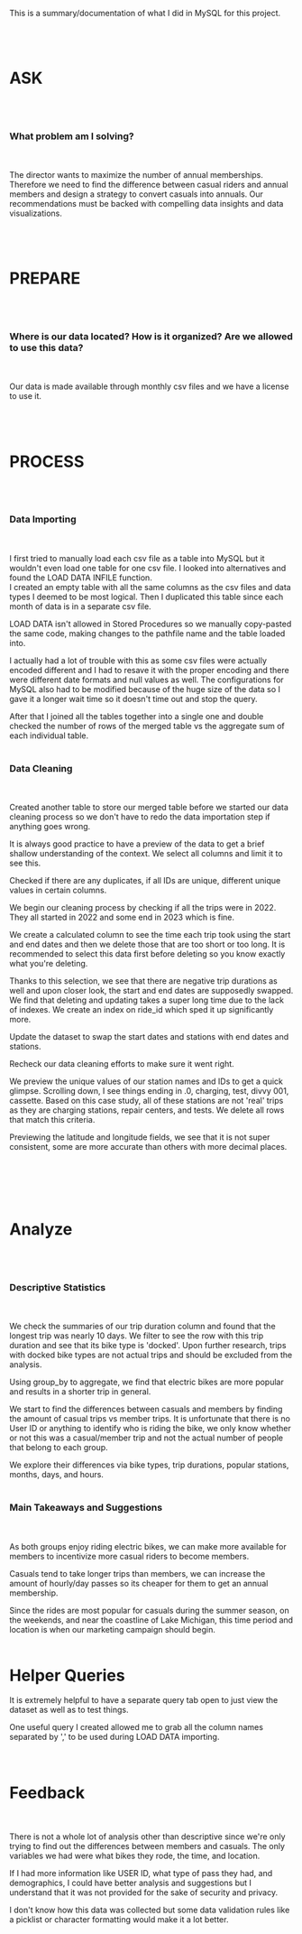 This is a summary/documentation of what I did in MySQL for this project.
<br>
<br>
<br>
<br>

# ASK



<br>
<br>

### What problem am I solving?

<br>
<br>
The director wants to maximize the number of annual memberships. Therefore we need to find the difference between casual riders and annual members and design a strategy to convert casuals into annuals. Our recommendations must be backed with compelling data insights and data visualizations.
<br>
<br>
<br>
<br>

# PREPARE

<br>
<br>

### Where is our data located? How is it organized? Are we allowed to use this data?

<br>
<br>
Our data is made available through monthly csv files and we have a license to use it.
<br>
<br>
<br>
<br>

# PROCESS

<br>
<br>

### Data Importing

<br>
<br>
I first tried to manually load each csv file as a table into MySQL but it wouldn't even load one table for one csv file. I looked into alternatives and found the LOAD DATA INFILE function.
<br>
I created an empty table with all the same columns as the csv files and data types I deemed to be most logical. Then I duplicated this table since each month of data is in a separate csv file.

LOAD DATA isn't allowed in Stored Procedures so we manually copy-pasted the same code, making changes to the pathfile name and the table loaded into.

I actually had a lot of trouble with this as some csv files were actually encoded different and I had to resave it with the proper encoding and there were different date formats and null values as well.
The configurations for MySQL also had to be modified because of the huge size of the data so I gave it a longer wait time so it doesn't time out and stop the query.

After that I joined all the tables together into a single one and double checked the number of rows of the merged table vs the aggregate sum of each individual table.
<br>
<br>

### Data Cleaning

<br>
<br>
Created another table to store our merged table before we started our data cleaning process so we don't have to redo the data importation step if anything goes wrong.

It is always good practice to have a preview of the data to get a brief shallow understanding of the context. We select all columns and limit it to see this.

Checked if there are any duplicates, if all IDs are unique, different unique values in certain columns.

We begin our cleaning process by checking if all the trips were in 2022. They all started in 2022 and some end in 2023 which is fine. 

We create a calculated column to see the time each trip took using the start and end dates and then we delete those that are too short or too long. It is recommended to select this data first before deleting so you know exactly what you're deleting.

Thanks to this selection, we see that there are negative trip durations as well and upon closer look, the start and end dates are supposedly swapped. We find that deleting and updating takes a super long time due to the lack of indexes. We create an index on ride_id which sped it up significantly more.

Update the dataset to swap the start dates and stations with end dates and stations.

Recheck our data cleaning efforts to make sure it went right. 

We preview the unique values of our station names and IDs to get a quick glimpse. Scrolling down, I see things ending in .0, charging, test, divvy 001, cassette. Based on this case study, all of these stations are not 'real' trips as they are charging stations, repair centers, and tests. We delete all rows that match this criteria.

Previewing the latitude and longitude fields, we see that it is not super consistent, some are more accurate than others with more decimal places.


<br>
<br>
<br>
<br>

# Analyze

<br>
<br>

### Descriptive Statistics

<br>
<br>
We check the summaries of our trip duration column and found that the longest trip was nearly 10 days. We filter to see the row with this trip duration and see that its bike type is 'docked'. Upon further research, trips with docked bike types are not actual trips and should be excluded from the analysis.

Using group_by to aggregate, we find that electric bikes are more popular and results in a shorter trip in general.

We start to find the differences between casuals and members by finding the amount of casual trips vs member trips. It is unfortunate that there is no User ID or anything to identify who is riding the bike, we only know whether or not this was a casual/member trip and not the actual number of people that belong to each group.

We explore their differences via bike types, trip durations, popular stations, months, days, and hours.
<br>
<br>

### Main Takeaways and Suggestions

<br>
<br>
As both groups enjoy riding electric bikes, we can make more available for members to incentivize more casual riders to become members.

Casuals tend to take longer trips than members, we can increase the amount of hourly/day passes so its cheaper for them to get an annual membership.

Since the rides are most popular for casuals during the summer season, on the weekends, and near the coastline of Lake Michigan, this time period and location is when our marketing campaign should begin. 
<br>
<br>

# Helper Queries

It is extremely helpful to have a separate query tab open to just view the dataset as well as to test things.

One useful query I created allowed me to grab all the column names separated by ',' to be used during LOAD DATA importing.
<br>
<br>
<br>

# Feedback

<br>
<br>
There is not a whole lot of analysis other than descriptive since we're only trying to find out the differences between members and casuals. The only variables we had were what bikes they rode, the time, and location.

If I had more information like USER ID, what type of pass they had, and demographics, I could have better analysis and suggestions but I understand that it was not provided for the sake of security and privacy.

I don't know how this data was collected but some data validation rules like a picklist or character formatting would make it a lot better. 














